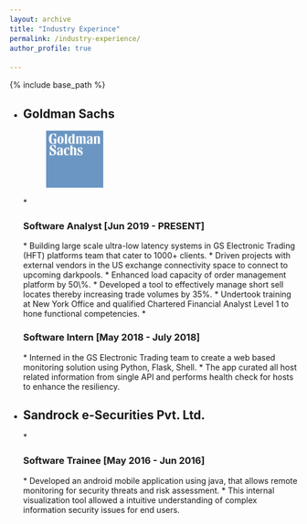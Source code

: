 ```yaml
---
layout: archive
title: "Industry Experince"
permalink: /industry-experience/
author_profile: true

---
```


{% include base_path %}

* <h2>Goldman Sachs</h2>
  <figure>
  <img src="/images/logogs.png" alt="flower" style="width:100px;height:100px;">
  </figure>
  * <h3>Software Analyst [Jun 2019 - PRESENT]</h3>
    * Building large scale ultra-low latency systems in GS Electronic Trading (HFT) platforms team that cater to 1000+ clients.
    * Driven projects with external vendors in the US exchange connectivity space to connect to upcoming darkpools.
    * Enhanced load capacity of order management platform by 50\%.
    * Developed a tool to effectively manage short sell locates thereby increasing trade volumes by 35%.
    * Undertook training at New York Office and qualified Chartered Financial Analyst Level 1 to hone functional competencies.
  * <h3>Software Intern [May 2018 - July 2018]</h3>
    * Interned in the GS Electronic Trading team to create a web based monitoring solution using Python, Flask, Shell.
    * The app curated all host related information from single API and performs health check for hosts to enhance the resiliency.

* <h2>Sandrock e-Securities Pvt. Ltd.</h2>
  * <h3>Software Trainee [May 2016 - Jun 2016]</h3>
    * Developed an android mobile application using java, that allows remote monitoring for security threats and risk assessment.
    * This internal visualization tool allowed a intuitive understanding of complex information security issues for end users.